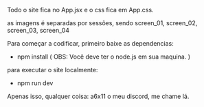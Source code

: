Todo o site fica no App.jsx e o css fica em App.css.

as imagens é separadas por sessões, sendo screen_01, screen_02, screen_03, screen_04

Para começar a codificar, primeiro baixe as dependencias:

- npm install
( OBS: Você deve ter o node.js em sua maquina. )

para executar o site localmente:
- npm run dev

Apenas isso, qualquer coisa: a6x11 o meu discord, me chame lá.